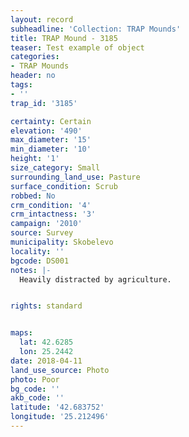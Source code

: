 ```yaml
---
layout: record
subheadline: 'Collection: TRAP Mounds'
title: TRAP Mound - 3185
teaser: Test example of object
categories:
- TRAP Mounds
header: no
tags:
- ''
trap_id: '3185'

certainty: Certain
elevation: '490'
max_diameter: '15'
min_diameter: '10'
height: '1'
size_category: Small
surrounding_land_use: Pasture
surface_condition: Scrub
robbed: No
crm_condition: '4'
crm_intactness: '3'
campaign: '2010'
source: Survey
municipality: Skobelevo
locality: ''
bgcode: DS001
notes: |-
  Heavily distracted by agriculture.


rights: standard


maps:
  lat: 42.6285
  lon: 25.2442
date: 2018-04-11
land_use_source: Photo
photo: Poor
bg_code: ''
akb_code: ''
latitude: '42.683752'
longitude: '25.212496'
---
```


